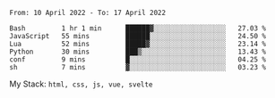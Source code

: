 <!--START_SECTION:waka-->

```text
From: 10 April 2022 - To: 17 April 2022

Bash         1 hr 1 min      ██████▓░░░░░░░░░░░░░░░░░░   27.03 %
JavaScript   55 mins         ██████░░░░░░░░░░░░░░░░░░░   24.50 %
Lua          52 mins         █████▓░░░░░░░░░░░░░░░░░░░   23.14 %
Python       30 mins         ███▒░░░░░░░░░░░░░░░░░░░░░   13.43 %
conf         9 mins          █░░░░░░░░░░░░░░░░░░░░░░░░   04.25 %
sh           7 mins          ▓░░░░░░░░░░░░░░░░░░░░░░░░   03.23 %
```

<!--END_SECTION:waka-->
My Stack: `html, css, js, vue, svelte`
